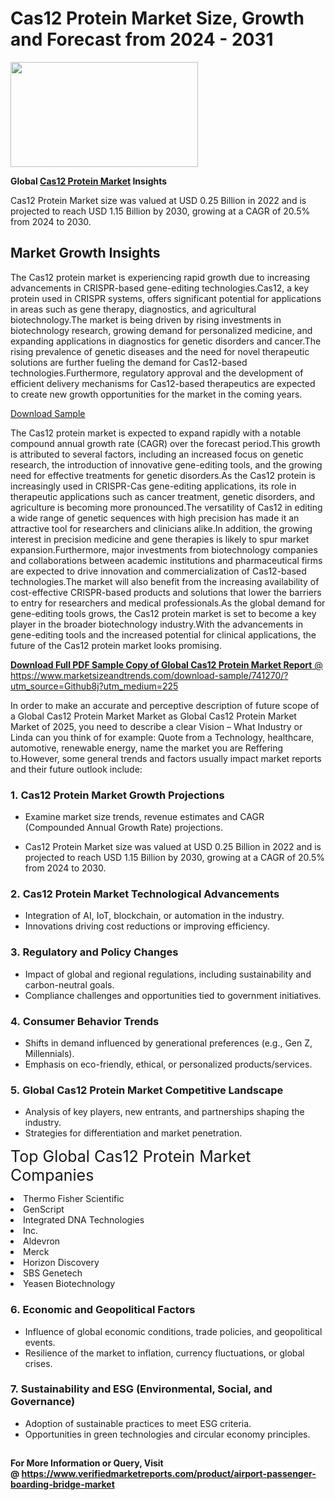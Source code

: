 <H1>Cas12 Protein Market Size, Growth and Forecast from 2024 - 2031</H1><img class="aligncenter size-medium wp-image-584254" src="https://thirdeyenews.in/wp-content/uploads/2024/09/Global-Market-Research-300x168.jpeg" alt="" width="300" height="168" /><p><strong>Global&nbsp;<a href="https://www.marketsizeandtrends.com/download-sample/741270/?utm_source=Github8j?utm_medium=225">Cas12 Protein Market</a> Insights</strong></p><p>Cas12 Protein Market size was valued at USD 0.25 Billion in 2022 and is projected to reach USD 1.15 Billion by 2030, growing at a CAGR of 20.5% from 2024 to 2030.</p><p><h2>Market Growth Insights</h2> <p>The Cas12 protein market is experiencing rapid growth due to increasing advancements in CRISPR-based gene-editing technologies.Cas12, a key protein used in CRISPR systems, offers significant potential for applications in areas such as gene therapy, diagnostics, and agricultural biotechnology.The market is being driven by rising investments in biotechnology research, growing demand for personalized medicine, and expanding applications in diagnostics for genetic disorders and cancer.The rising prevalence of genetic diseases and the need for novel therapeutic solutions are further fueling the demand for Cas12-based technologies.Furthermore, regulatory approval and the development of efficient delivery mechanisms for Cas12-based therapeutics are expected to create new growth opportunities for the market in the coming years.</p> <p><a href="#">Download Sample</a></p> <p>The Cas12 protein market is expected to expand rapidly with a notable compound annual growth rate (CAGR) over the forecast period.This growth is attributed to several factors, including an increased focus on genetic research, the introduction of innovative gene-editing tools, and the growing need for effective treatments for genetic disorders.As the Cas12 protein is increasingly used in CRISPR-Cas gene-editing applications, its role in therapeutic applications such as cancer treatment, genetic disorders, and agriculture is becoming more pronounced.The versatility of Cas12 in editing a wide range of genetic sequences with high precision has made it an attractive tool for researchers and clinicians alike.In addition, the growing interest in precision medicine and gene therapies is likely to spur market expansion.Furthermore, major investments from biotechnology companies and collaborations between academic institutions and pharmaceutical firms are expected to drive innovation and commercialization of Cas12-based technologies.The market will also benefit from the increasing availability of cost-effective CRISPR-based products and solutions that lower the barriers to entry for researchers and medical professionals.As the global demand for gene-editing tools grows, the Cas12 protein market is set to become a key player in the broader biotechnology industry.With the advancements in gene-editing tools and the increased potential for clinical applications, the future of the Cas12 protein market looks promising.<p><a href="#"></p><p><span class=""><strong>Download Full PDF Sample Copy of Global Cas12 Protein Market Report</strong> @ <a href="https://www.marketsizeandtrends.com/download-sample/741270/?utm_source=Github8j?utm_medium=225" target="_blank">https://www.marketsizeandtrends.com/download-sample/741270/?utm_source=Github8j?utm_medium=225</a></span></p><p>In order to make an accurate and perceptive description of future scope of a Global&nbsp;Cas12 Protein Market Market as Global&nbsp;Cas12 Protein Market Market of 2025, you need to describe a clear Vision &ndash; What Industry or Linda can you think of for example: Quote from a Technology, healthcare, automotive, renewable energy, name the market you are Reffering to.However, some general trends and factors usually impact market reports and their future outlook include:</p><h3>1.&nbsp;<strong>Cas12 Protein Market Growth Projections</strong></h3><ul><li>Examine market size trends, revenue estimates and CAGR (Compounded Annual Growth Rate) projections.</li><li><p>Cas12 Protein Market size was valued at USD 0.25 Billion in 2022 and is projected to reach USD 1.15 Billion by 2030, growing at a CAGR of 20.5% from 2024 to 2030.</p></li></ul><h3>2.&nbsp;<strong>Cas12 Protein Market Technological Advancements</strong></h3><ul><li>Integration of AI, IoT, blockchain, or automation in the industry.</li><li>Innovations driving cost reductions or improving efficiency.</li></ul><h3>3.&nbsp;<strong>Regulatory and Policy Changes</strong></h3><ul><li>Impact of global and regional regulations, including sustainability and carbon-neutral goals.</li><li>Compliance challenges and opportunities tied to government initiatives.</li></ul><h3>4.&nbsp;<strong>Consumer Behavior Trends</strong></h3><ul><li>Shifts in demand influenced by generational preferences (e.g., Gen Z, Millennials).</li><li>Emphasis on eco-friendly, ethical, or personalized products/services.</li></ul><h3>5.&nbsp;<strong>Global Cas12 Protein Market Competitive Landscape</strong></h3><ul><li>Analysis of key players, new entrants, and partnerships shaping the industry.</li><li>Strategies for differentiation and market penetration.</li></ul><p data-pm-slice="1 1 []"><span style="color: inherit; font-family: inherit; font-size: 25px;">Top Global Cas12 Protein Market Companies</span></p><div class="" data-test-id=""><p><li>Thermo Fisher Scientific</li><li> GenScript</li><li> Integrated DNA Technologies</li><li> Inc.</li><li> Aldevron</li><li> Merck</li><li> Horizon Discovery</li><li> SBS Genetech</li><li> Yeasen Biotechnology</li></p></div><h3>6.&nbsp;<strong>Economic and Geopolitical Factors</strong></h3><ul><li>Influence of global economic conditions, trade policies, and geopolitical events.</li><li>Resilience of the market to inflation, currency fluctuations, or global crises.</li></ul><h3>7.&nbsp;<strong>Sustainability and ESG (Environmental, Social, and Governance)</strong></h3><ul><li>Adoption of sustainable practices to meet ESG criteria.</li><li>Opportunities in green technologies and circular economy principles.</li></ul><h2><strong style="font-size: 14px;">For More Information or Query, Visit @&nbsp;</strong><a style="background-color: #ffffff; font-size: 14px;" href="https://www.marketsizeandtrends.com/report/cas12-protein-market/" target="_blank">https://www.verifiedmarketreports.com/product/airport-passenger-boarding-bridge-market</a></h2>
